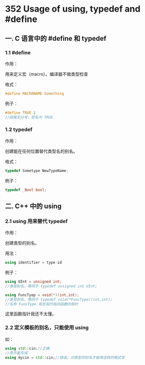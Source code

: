 # 352 Usage of using, typedef and #define

## 一. C 语言中的 #define 和 typedef

### 1.1 #define

作用：

用来定义宏（macro）。编译器不做类型检查

格式：

~~~c
#define MACRONAME Something
~~~

例子：

~~~c
#define TRUE 1
//结尾无分号，宏名为 TRUE
~~~

### 1.2 typedef

作用：

创建能在任何位置替代类型名的别名。

格式：

~~~c
typedef Sometype NewTypeName;
~~~

例子：

~~~c
typedef _Bool bool;
~~~

## 二. C++ 中的 using

### 2.1 using 用来替代 typedef

作用：

创建类型的别名。

用法：

~~~C++
using identifier = type-id
~~~

例子：

~~~C++
using UInt = unsigned int;
//类型别名，等同于 typedef unsigned int UInt;

using FuncTyep = void(*)(int,int);
//类型别名，等同于 typedef void(*FuncType)(int,int);
//名称 FuncType 现在指代指向函数的指针
~~~

这里函数指针我还不太懂。

### 2.2 定义模板的别名，只能使用 using

如：

~~~C++
using std::cin;//正确
//而不能写成
using mycin = std::cin;//错误。对类型的别名才能用这样的格式写
~~~

